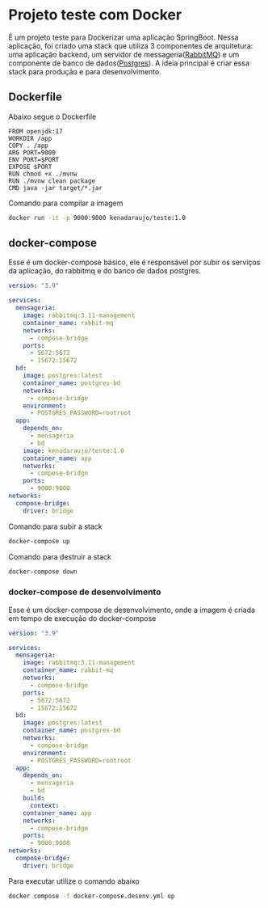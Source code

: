 # Projeto teste com Docker

É um projeto teste para Dockerizar uma aplicação SpringBoot. Nessa aplicação, foi criado uma stack que utiliza 3 componentes de arquitetura: uma aplicação backend, um servidor de messageria([RabbitMQ](https://www.rabbitmq.com/download.html)) e um componente de banco de dados([Postgres](https://www.postgresql.org/download/)). A ideia principal é criar essa stack para produção e para desenvolvimento.

## Dockerfile

Abaixo segue o Dockerfile

```Docker
FROM openjdk:17
WORKDIR /app
COPY . /app
ARG PORT=9000
ENV PORT=$PORT
EXPOSE $PORT
RUN chmod +x ./mvnw
RUN ./mvnw clean package
CMD java -jar target/*.jar
```
Comando para compilar a imagem


```bash
docker run -it -p 9000:9000 kenadaraujo/teste:1.0
```

## docker-compose

Esse é um docker-compose básico, ele é responsável por subir os serviços da aplicação, do rabbitmq e do banco de dados postgres.

```yaml
version: "3.9"

services:
  mensageria:
    image: rabbitmq:3.11-management
    container_name: rabbit-mq
    networks:
      - compose-bridge
    ports:
      - 5672:5672
      - 15672:15672
  bd:
    image: postgres:latest
    container_name: postgres-bd
    networks:
      - compose-bridge
    environment:
      - POSTGRES_PASSWORD=rootroot
  app:
    depends_on:
      - mensageria
      - bd
    image: kenadaraujo/teste:1.0
    container_name: app
    networks:
      - compose-bridge
    ports:
      - 9000:9000
networks:
  compose-bridge:
    driver: bridge
```

Comando para subir a stack

```bash
docker-compose up
```

Comando para destruir a stack
```bash
docker-compose down
```

### docker-compose de desenvolvimento

Esse é um docker-compose de desenvolvimento, onde a imagem é criada em tempo de execução do docker-compose

```yaml
version: "3.9"

services:
  mensageria:
    image: rabbitmq:3.11-management
    container_name: rabbit-mq
    networks:
      - compose-bridge
    ports:
      - 5672:5672
      - 15672:15672
  bd:
    image: postgres:latest
    container_name: postgres-bd
    networks:
      - compose-bridge
    environment:
      - POSTGRES_PASSWORD=rootroot
  app:
    depends_on:
      - mensageria
      - bd
    build: 
      context: .
    container_name: app
    networks:
      - compose-bridge
    ports:
      - 9000:9000
networks:
  compose-bridge:
    driver: bridge
```

Para executar utilize o comando abaixo

```bash
docker compose -f docker-compose.desenv.yml up
```